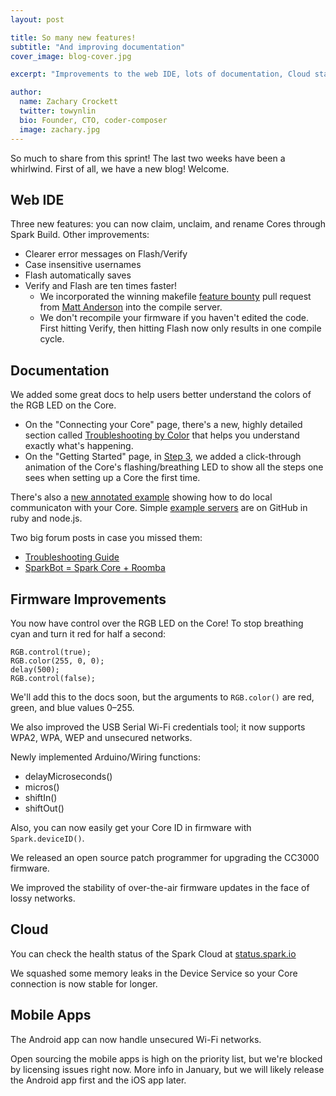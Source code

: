 ```yaml
---
layout: post

title: So many new features!
subtitle: "And improving documentation"
cover_image: blog-cover.jpg

excerpt: "Improvements to the web IDE, lots of documentation, Cloud status site, and firmware RGB LED control."

author:
  name: Zachary Crockett
  twitter: towynlin
  bio: Founder, CTO, coder-composer
  image: zachary.jpg
---
```


So much to share from this sprint!
The last two weeks have been a whirlwind.
First of all, we have a new blog!  Welcome.

## Web IDE

Three new features: you can now claim, unclaim, and rename Cores through Spark Build.
Other improvements:

- Clearer error messages on Flash/Verify
- Case insensitive usernames
- Flash automatically saves
- Verify and Flash are ten times faster!
   - We incorporated the winning makefile [feature bounty](https://community.sparkdevices.com/t/feature-bounty-improve-our-makefile/567) pull request from [Matt Anderson](https://community.sparkdevices.com/users/mattande/activity) into the compile server.
   - We don't recompile your firmware if you haven't edited the code. First hitting Verify, then hitting Flash now only results in one compile cycle.

## Documentation

We added some great docs to help users better
understand the colors of the RGB LED on the Core.

- On the "Connecting your Core" page,
  there's a new, highly detailed section called
  [Troubleshooting by Color](http://docs.spark.io/#/connect/troubleshooting-by-color)
  that helps you understand exactly what's happening.
- On the "Getting Started" page, in
  [Step 3](http://docs.spark.io/#/start/step-3-connect-the-core-to-wi-fi),
  we added a click-through animation of the Core's flashing/breathing LED
  to show all the steps one sees when setting up a Core the first time.

There's also a
[new annotated example](http://docs.spark.io/#/examples/local-communication)
showing how to do local communicaton with your Core.
Simple [example servers](https://github.com/spark/local-communication-example)
are on GitHub in ruby and node.js.

Two big forum posts in case you missed them:

- [Troubleshooting Guide](https://community.sparkdevices.com/t/spark-core-troubleshooting-guide-spark-team/696)
- [SparkBot = Spark Core + Roomba](https://community.sparkdevices.com/t/sparkbot-spark-core-roomba/625)

## Firmware Improvements

You now have control over the RGB LED on the Core!
To stop breathing cyan and turn it red for half a second:

    RGB.control(true);
    RGB.color(255, 0, 0);
    delay(500);
    RGB.control(false);

We'll add this to the docs soon, but the arguments
to `RGB.color()` are red, green, and blue values 0–255.

We also improved the USB Serial Wi-Fi credentials tool;
it now supports WPA2, WPA, WEP and unsecured networks.

Newly implemented Arduino/Wiring functions:

- delayMicroseconds()
- micros()
- shiftIn()
- shiftOut()

Also, you can now easily get your Core ID in firmware with `Spark.deviceID()`.

We released an open source patch programmer for upgrading the CC3000 firmware.

We improved the stability of over-the-air firmware updates in the face of lossy networks.

## Cloud

You can check the health status of the Spark Cloud at
[status.spark.io](http://status.spark.io/)

We squashed some memory leaks in the Device Service
so your Core connection is now stable for longer.

## Mobile Apps

The Android app can now handle unsecured Wi-Fi networks.

Open sourcing the mobile apps is high on the priority list,
but we're blocked by licensing issues right now.
More info in January, but we will likely release
the Android app first and the iOS app later.
